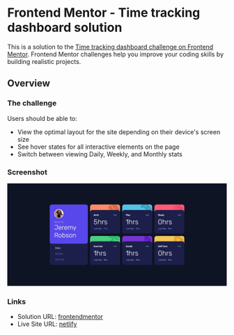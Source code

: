 # Frontend Mentor - Time tracking dashboard solution

This is a solution to the [Time tracking dashboard challenge on Frontend Mentor](https://www.frontendmentor.io/challenges/time-tracking-dashboard-UIQ7167Jw). Frontend Mentor challenges help you improve your coding skills by building realistic projects.

## Overview

### The challenge

Users should be able to:

- View the optimal layout for the site depending on their device's screen size
- See hover states for all interactive elements on the page
- Switch between viewing Daily, Weekly, and Monthly stats

### Screenshot

![](./screenshot.jpeg)

### Links

- Solution URL: [frontendmentor](https://www.frontendmentor.io/solutions/time-tracking-dashboard-wZQhYoI3-T)
- Live Site URL: [netlify](https://willowy-seahorse-d33025.netlify.app)
